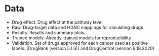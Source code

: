 # Data

- Drug effect. Drug effect at the pathway level
- Raw. Drug-target data and HGNC mappings for simulating drugs
- Results. Results and summary plots
- Trained models. Already-trained models for reproducibility
- Validation. Set of drugs approved for each cancer used as positive labels. [DrugBank (version 5.1.6)] and DrugCentral (version 9.18.2020)
